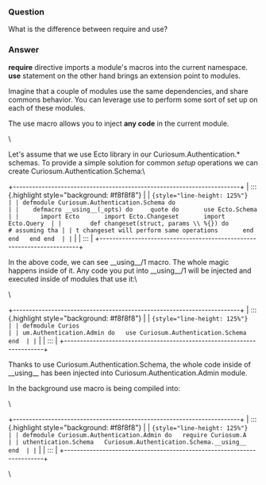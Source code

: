 ### Question
What is the difference between require and use?


### Answer
**require** directive imports a module\'s macros into the current
namespace. **use** statement on the other hand brings an extension point
to modules.

<div>

Imagine that a couple of modules use the same dependencies, and share
commons behavior. You can leverage use to perform some sort of set up on
each of these modules.

</div>

<div>

The use macro allows you to inject **any code** in the current module.

</div>

<div>

\

</div>

<div>

Let\'s assume that we use Ecto library in our Curiosum.Authentication.\*
schemas. To provide a simple solution for common *setup* operations we
can create Curiosum.Authentication.Schema:\

</div>

<div>

+-----------------------------------------------------------------------+
| ::: {.highlight style="background: #f8f8f8"}                          |
| ``` {style="line-height: 125%"}                                       |
| defmodule Curiosum.Authentication.Schema do                           |
|    defmacro __using__(_opts) do     quote do       use Ecto.Schema    |
|      import Ecto       import Ecto.Changeset       import Ecto.Query  |
|        def changeset(struct, params \\ %{}) do         # assuming tha |
| t changeset will perform same operations       end     end   end end  |
| ```                                                                   |
| :::                                                                   |
+-----------------------------------------------------------------------+

In the above code, we can see \_\_using\_\_/1 macro. The whole magic
happens inside of it. Any code you put into \_\_using\_\_/1 will be
injected and executed inside of modules that use it:\

</div>

<div>

\

</div>

<div>

+-----------------------------------------------------------------------+
| ::: {.highlight style="background: #f8f8f8"}                          |
| ``` {style="line-height: 125%"}                                       |
| defmodule Curios                                                      |
| um.Authentication.Admin do   use Curiosum.Authentication.Schema  end  |
| ```                                                                   |
| :::                                                                   |
+-----------------------------------------------------------------------+

<div>

Thanks to use Curiosum.Authentication.Schema, the whole code inside of
\_\_using\_\_ has been injected into Curiosum.Authentication.Admin
module.

</div>

<div>

In the background use macro is being compiled into:

</div>

</div>

<div>

\

</div>

<div>

+-----------------------------------------------------------------------+
| ::: {.highlight style="background: #f8f8f8"}                          |
| ``` {style="line-height: 125%"}                                       |
| defmodule Curiosum.Authentication.Admin do   require Curiosum.A       |
| uthentication.Schema   Curiosum.Authentication.Schema.__using__  end  |
| ```                                                                   |
| :::                                                                   |
+-----------------------------------------------------------------------+

\

</div>


